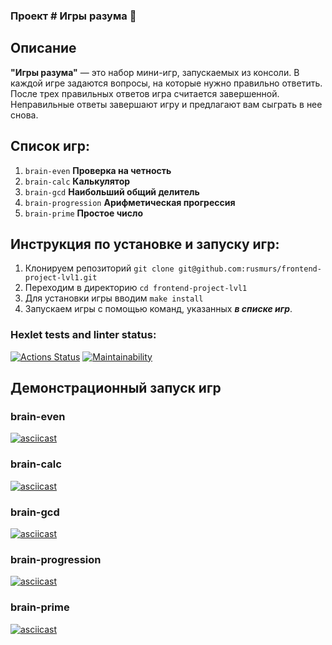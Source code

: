### Проект # Игры разума :game_die:

## Описание

**"Игры разума"** — это набор мини-игр, запускаемых из консоли. В каждой игре задаются вопросы, на которые нужно правильно ответить. После трех правильных ответов игра считается завершенной. Неправильные ответы завершают игру и предлагают вам сыграть в нее снова.

## Список игр:

1. `brain-even` **Проверка на четность**
2. `brain-calc` **Калькулятор**
3. `brain-gcd` **Наибольший общий делитель**
4. `brain-progression` **Арифметическая прогрессия**
5. `brain-prime` **Простое число**

## Инструкция по установке и запуску игр:

1. Клонируем репозиторий `git clone git@github.com:rusmurs/frontend-project-lvl1.git`
2. Переходим в директорию `cd frontend-project-lvl1`
3. Для установки игры вводим `make install`
4. Запускаем игры с помощью команд, указанных **_в списке игр_**.

### Hexlet tests and linter status:

[![Actions Status](https://github.com/rusmurs/frontend-project-lvl1/workflows/hexlet-check/badge.svg)](https://github.com/rusmurs/frontend-project-lvl1/actions)
[![Maintainability](https://api.codeclimate.com/v1/badges/cdce4f5fb9bd2e662bf0/maintainability)](https://codeclimate.com/github/rusmurs/frontend-project-lvl1/maintainability)

## Демонстрационный запуск игр

### brain-even

[![asciicast](https://asciinema.org/a/sgi0HUqt7TESFaMdmD8mhgVD1.svg)](https://asciinema.org/a/sgi0HUqt7TESFaMdmD8mhgVD1)

### brain-calc

[![asciicast](https://asciinema.org/a/tAzAfZYqAgjDa9dkR27EbH8Uy.svg)](https://asciinema.org/a/tAzAfZYqAgjDa9dkR27EbH8Uy)

### brain-gcd

[![asciicast](https://asciinema.org/a/NdGDBpM4QkpPq4ykJBl8FZbQU.svg)](https://asciinema.org/a/NdGDBpM4QkpPq4ykJBl8FZbQU)

### brain-progression

[![asciicast](https://asciinema.org/a/ctLP6Cff5r00E5OpYX1qhwe0K.svg)](https://asciinema.org/a/ctLP6Cff5r00E5OpYX1qhwe0K)

### brain-prime

[![asciicast](https://asciinema.org/a/ISMK31q6ZcAqaCXdRY8Op1dJi.svg)](https://asciinema.org/a/ISMK31q6ZcAqaCXdRY8Op1dJi)
